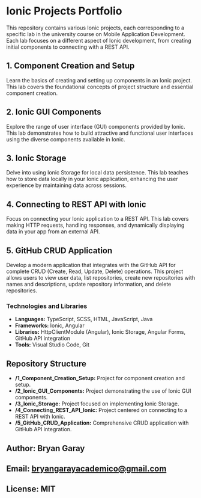 # Ionic Projects Portfolio

This repository contains various Ionic projects, each corresponding to a specific lab in the university course on Mobile Application Development. Each lab focuses on a different aspect of Ionic development, from creating initial components to connecting with a REST API.

## 1. Component Creation and Setup

Learn the basics of creating and setting up components in an Ionic project. This lab covers the foundational concepts of project structure and essential component creation.

## 2. Ionic GUI Components

Explore the range of user interface (GUI) components provided by Ionic. This lab demonstrates how to build attractive and functional user interfaces using the diverse components available in Ionic.

## 3. Ionic Storage

Delve into using Ionic Storage for local data persistence. This lab teaches how to store data locally in your Ionic application, enhancing the user experience by maintaining data across sessions.

## 4. Connecting to REST API with Ionic

Focus on connecting your Ionic application to a REST API. This lab covers making HTTP requests, handling responses, and dynamically displaying data in your app from an external API.

## 5. GitHub CRUD Application

Develop a modern application that integrates with the GitHub API for complete CRUD (Create, Read, Update, Delete) operations. This project allows users to view user data, list repositories, create new repositories with names and descriptions, update repository information, and delete repositories.

### Technologies and Libraries

- **Languages:** TypeScript, SCSS, HTML, JavaScript, Java
- **Frameworks:** Ionic, Angular
- **Libraries:** HttpClientModule (Angular), Ionic Storage, Angular Forms, GitHub API integration
- **Tools:** Visual Studio Code, Git

## Repository Structure

- **/1_Component_Creation_Setup:** Project for component creation and setup.
- **/2_Ionic_GUI_Components:** Project demonstrating the use of Ionic GUI components.
- **/3_Ionic_Storage:** Project focused on implementing Ionic Storage.
- **/4_Connecting_REST_API_Ionic:** Project centered on connecting to a REST API with Ionic.
- **/5_GitHub_CRUD_Application:** Comprehensive CRUD application with GitHub API integration.

## Author: Bryan Garay

## Email: bryangarayacademico@gmail.com

## License: MIT

